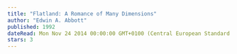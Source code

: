 ```yaml
---
title: "Flatland: A Romance of Many Dimensions"
author: "Edwin A. Abbott"
published: 1992
dateRead: Mon Nov 24 2014 00:00:00 GMT+0100 (Central European Standard Time)
stars: 3
---
```


